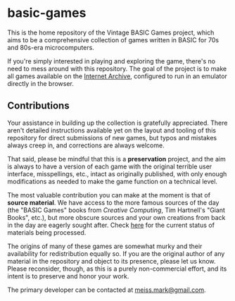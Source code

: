 # basic-games

This is the home repository of the Vintage BASIC Games project, which
aims to be a comprehensive collection of games written in BASIC for
70s and 80s-era microcomputers.

If you're simply interested in playing and exploring the game, there's
no need to mess around with this repository.  The goal of the project
is to make all games available on the [Internet
Archive](http://archive.org/), configured to run in an emulator
directly in the browser.

## Contributions

Your assistance in building up the collection is gratefully
appreciated.  There aren't detailed instructions available yet on the
layout and tooling of this repository for direct submissions of new
games, but typos and mistakes always creep in, and corrections are
always welcome.

That said, please be mindful that this is a **preservation** project,
and the aim is always to have a version of each game with the original
terrible user interface, misspellings, etc., intact as originally
published, with only enough modifications as needed to make the game
function on a technical level.

The most valuable contribution you can make at the moment is that of
**source material**.  We have access to the more famous sources of the
day (the "BASIC Games" books from *Creative Computing*, Tim Hartnell's
"Giant Books", etc.), but more obscure sources and your own creations
from back in the day are eagerly sought after.  Check
[here](status.md) for the current status of materials being processed.

The origins of many of these games are somewhat murky and their
availability for redistribution equally so.  If you are the original
author of any material in the repository and object to its presence,
please let us know.  Please reconsider, though, as this is a purely
non-commercial effort, and its intent is to preserve and honor your
work.

The primary developer can be contacted at meiss.mark@gmail.com.
